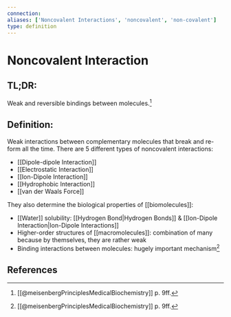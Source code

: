 ```yaml
---
connection:
aliases: ['Noncovalent Interactions', 'noncovalent', 'non-covalent']
type: definition
---
```


# Noncovalent Interaction

## TL;DR:
Weak and reversible bindings between molecules.[^1]

## Definition:
Weak interactions between complementary molecules that break and re-form all the time.
There are 5 different types of noncovalent interactions:
- [[Dipole-dipole Interaction]]
- [[Electrostatic Interaction]]
- [[Ion-Dipole Interaction]]
- [[Hydrophobic Interaction]]
- [[van der Waals Force]]

They also determine the biological properties of [[biomolecules]]:
- [[Water]] solubility: [[Hydrogen Bond|Hydrogen Bonds]] & [[Ion-Dipole Interaction|Ion-Dipole Interactions]]
- Higher-order structures of [[macromolecules]]: combination of many because by themselves, they are rather weak
- Binding interactions between molecules: hugely important mechanism[^1]

## References
[^1]: [[@meisenbergPrinciplesMedicalBiochemistry]] p. 9ff.